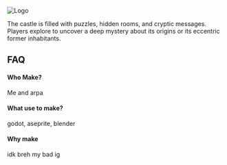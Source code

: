 
![Logo](![image](https://github.com/user-attachments/assets/89fa880a-ad81-4ac2-b4f7-83ab1ee2bb4f)
)



The castle is filled with puzzles, hidden rooms, and cryptic messages. Players explore to uncover a deep mystery about its origins or its eccentric former inhabitants.

## FAQ

#### Who Make?

Me and arpa

#### What use to make?

godot, aseprite, blender

#### Why make

idk breh my bad ig

